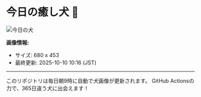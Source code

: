 # 今日の癒し犬 🐶
 
![今日の犬](https://teru-kuma.github.io/daily-character/daily.jpg?d=202510101016)

**画像情報:**
- サイズ: 680 x 453
- 最終更新: 2025-10-10 10:16 (JST)

---

このリポジトリは毎日朝9時に自動で犬画像が更新されます。
GitHub Actionsの力で、365日違う犬に出会えます！
